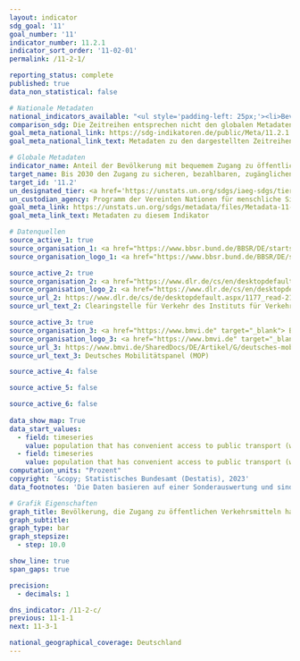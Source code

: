 ```yaml
---
layout: indicator    
sdg_goal: '11'    
goal_number: '11'    
indicator_number: 11.2.1    
indicator_sort_order: '11-02-01'    
permalink: /11-2-1/    

reporting_status: complete    
published: true    
data_non_statistical: false    

# Nationale Metadaten    
national_indicators_available: "<ul style='padding-left: 25px;'><li>Bevölkerung, die Zugang zu öffentlichen Verkehrsmitteln hat (innerhalb von 500 Metern)</li> <li> Bevölkerung, die Zugang zu öffentlichen Verkehrsmitteln hat (innerhalb von 10 Minuten zu Fuß zu erreichen)</li></ul>"    
comparison_sdg: Die Zeitreihen entsprechen nicht den globalen Metadaten, bieten aber zusätzliche Informationen.    
goal_meta_national_link: https://sdg-indikatoren.de/public/Meta/11.2.1.pdf
goal_meta_national_link_text: Metadaten zu den dargestellten Zeitreihen    

# Globale Metadaten    
indicator_name: Anteil der Bevölkerung mit bequemem Zugang zu öffentlichen Verkehrsmitteln, nach Geschlecht, Alter und Menschen mit Behinderungen    
target_name: Bis 2030 den Zugang zu sicheren, bezahlbaren, zugänglichen und nachhaltigen Verkehrssystemen für alle ermöglichen und die Sicherheit im Straßenverkehr verbessern, insbesondere durch den Ausbau des öffentlichen Verkehrs, mit besonderem Augenmerk auf den Bedürfnissen von Menschen in prekären Situationen, Frauen, Kindern, Menschen mit Behinderungen und älteren Menschen    
target_id: '11.2'    
un_designated_tier: <a href='https://unstats.un.org/sdgs/iaeg-sdgs/tier-classification/' title='Klicken Sie hier um weitere Informationen zur UN-Tier-Klassifikation zu erhalten.'  target='_blank'>Tier I</a>    
un_custodian_agency: Programm der Vereinten Nationen für menschliche Siedlungen (UN-Habitat)    
goal_meta_link: https://unstats.un.org/sdgs/metadata/files/Metadata-11-02-01.pdf    
goal_meta_link_text: Metadaten zu diesem Indikator        

# Datenquellen
source_active_1: true
source_organisation_1: <a href="https://www.bbsr.bund.de/BBSR/DE/startseite/_node.html" target="_blank"> Bundesinstitut für Bau-, Stadt- und Raumforschung (BBSR) </a>
source_organisation_logo_1: <a href="https://www.bbsr.bund.de/BBSR/DE/startseite/_node.html" target="_blank"><img src="https://g205sdgs.github.io/sdg-indicators/public/OrgImgDe/bbsr.png" alt="Logo bbsr" style="height:60px; width:148px"/></a>

source_active_2: true
source_organisation_2: <a href="https://www.dlr.de/cs/en/desktopdefault.aspx/tabid-669/1177_read-2160/" target="_blank"> Deutsches Zentrum für Luft- und Raumfahrt (DLR) </a>
source_organisation_logo_2: <a href="https://www.dlr.de/cs/en/desktopdefault.aspx/tabid-669/1177_read-2160/" target="_blank"><img src="https://g205sdgs.github.io/sdg-indicators/public/OrgImgDe/dlr.png" alt="Logo dlr" style="height:60px; width:148px"/></a>
source_url_2: https://www.dlr.de/cs/de/desktopdefault.aspx/1177_read-2160/
source_url_text_2: Clearingstelle für Verkehr des Instituts für Verkehrsforschung

source_active_3: true
source_organisation_3: <a href="https://www.bmvi.de" target="_blank"> Bundesministerium für Digitales und Verkehr (BMDV) </a>
source_organisation_logo_3: <a href="https://www.bmvi.de" target="_blank"><img src="https://g205sdgs.github.io/sdg-indicators/public/OrgImgDe/bmdv.png" alt="Logo bmdv" style="height:60px; width:148px"/></a>
source_url_3: https://www.bmvi.de/SharedDocs/DE/Artikel/G/deutsches-mobilitaetspanel.html
source_url_text_3: Deutsches Mobilitätspanel (MOP)

source_active_4: false

source_active_5: false

source_active_6: false
    
data_show_map: True    
data_start_values: 
  - field: timeseries
    value: population that has convenient access to public transport (within 500 meters)
  - field: timeseries
    value: population that has convenient access to public transport (within 10 minutes walking distance)    
computation_units: "Prozent"    
copyright: '&copy; Statistisches Bundesamt (Destatis), 2023'    
data_footnotes: 'Die Daten basieren auf einer Sonderauswertung und sind nicht öffentlich zugänglich.<br>• Bevölkerung, die Zugang zu öffentlichen Verkehrsmitteln hat (innerhalb von 500 Metern):  Daten sind erst ab 2016 verfügbar.'    

# Grafik Eigenschaften    
graph_title: Bevölkerung, die Zugang zu öffentlichen Verkehrsmitteln hat
graph_subtitle:     
graph_type: bar
graph_stepsize: 
  - step: 10.0    

show_line: true
span_gaps: true

precision:
  - decimals: 1    

dns_indicator: /11-2-c/
previous: 11-1-1    
next: 11-3-1    

national_geographical_coverage: Deutschland    
---
```


<span></span>